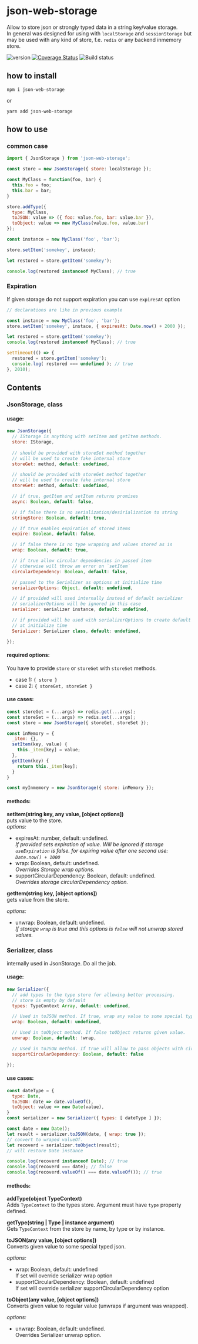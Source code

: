 # json-web-storage
Allow to store json or strongly typed data in a string key/value storage.  
In general was designed for using with `localStorage` and `sessionStorage` but may be used with any kind of store, f.e. `redis` or any backend inmemory store.

![version](https://img.shields.io/github/package-json/v/taburetkin/json-web-storage.svg)
[![Coverage Status](https://coveralls.io/repos/github/taburetkin/json-web-storage/badge.svg?branch=master)](https://coveralls.io/github/taburetkin/json-web-storage?branch=master)
![Build status](https://secure.travis-ci.org/taburetkin/json-web-storage.svg?branch=master)

## how to install
```
npm i json-web-storage
```

or

```
yarn add json-web-storage
```
## how to use
### common case
```js
import { JsonStorage } from 'json-web-storage';

const store = new JsonStorage({ store: localStorage });

const MyClass = function(foo, bar) {
  this.foo = foo;
  this.bar = bar;
}

store.addType({
  type: MyClass,
  toJSON: value => ({ foo: value.foo, bar: value.bar }),
  toObject: value => new MyClass(value.foo, value.bar)
});

const instance = new MyClass('foo', 'bar');

store.setItem('somekey', instace);

let restored = store.getItem('somekey');

console.log(restored instanceof MyClass); // true

```

### Expiration
If given storage do not support expiration you can use `expiresAt` option
```js
// declarations are like in previous example

const instance = new MyClass('foo', 'bar');
store.setItem('somekey', instace, { expiresAt: Date.now() + 2000 });

let restored = store.getItem('somekey');
console.log(restored instanceof MyClass); // true

setTimeout(() => {
  restored = store.getItem('somekey');
  console.log( restored === undefined ); // true
}, 2010);

```

## Contents

### JsonStorage, class
#### usage: 
```js
new JsonStorage({
  // IStorage is anything with setItem and getItem methods.
  store: IStorage, 
  
  // should be provided with storeSet method together
  // will be used to create fake internal store
  storeGet: method, default: undefined,

  // should be provided with storeGet method together
  // will be used to create fake internal store
  storeGet: method, default: undefined,

  // if true, getItem and setItem returns promises
  async: Boolean, default: false, 

  // if false there is no serialization/desirialization to string
  stringStore: Boolean, default: true,

  // If true enables expiration of stored items
  expire: Boolean, default: false,

  // if false there is no type wrapping and values stored as is
  wrap: Boolean, default: true,

  // if true allow circular dependencies in passed item
  // otherwise will throw an error on `setItem`
  circularDependency: Boolean, default: false,

  // passed to the Serializer as options at initialize time
  serializerOptions: Object, default: undefined,

  // if provided will used internally instead of default serializer
  // serializerOptions will be ignored in this case
  serializer: serializer instance, default: undefined,

  // if provided will be used with serializerOptions to create default serializer
  // at initialize time
  Serializer: Serializer class, default: undefined,

});
```
#### required options:
You have to provide `store` or `storeGet` with `storeSet` methods.
* case 1: `{ store }`
* case 2: `{ storeGet, storeSet }`

#### use cases:
```js
const storeGet = (...args) => redis.get(...args);
const storeSet = (...args) => redis.set(...args);
const store = new JsonStorage({ storeGet, storeSet });

const inMemory = {
  _item: {},
  setItem(key, value) {
    this._item[key] = value;
  },
  getItem(key) {
    return this._item[key];
  }
}

const myInmemory = new JsonStorage({ store: inMemory });

```

#### methods:

**setItem(string key, any value, [object options])**  
puts value to the store.  
*options:*
  - expiresAt: number, default: undefined.  
  *If provided sets expiration of value. Will be ignored if storage `useExpiration` is false. for expiring value after one second use: `Date.now() + 1000`*  
  - wrap: Boolean, default: undefined.  
  *Overrides Storage wrap options.*  
  - supportCircularDependency: Boolean, default: undefined.  
  *Overrides storage circularDependency option.*

**getItem(string key, [object options])**  
gets value from the store.

*options:*
  - unwrap: Boolean, default: undefined.  
  *If storage `wrap` is true and this options is `false` will not unwrap stored values.*

### Serializer, class
internally used in JsonStorage. Do all the job.
#### usage:
```js
new Serializer({
  // add types to the type store for allowing better processing.
  // store is empty by default
  types: TypeContext Array, default: undefined,  

  // Used in toJSON method. If true, wrap any value to some special typed json
  wrap: Boolean, default: undefined,

  // Used in toObject method. If false toObject returns given value.
  unwrap: Boolean, default: !wrap,

  // Used in toJSON method. If true will allow to pass objects with circular dependencies inside.
  supportCircularDependency: Boolean, default: false

});
```
#### use cases:
```js
const dateType = {
  type: Date,
  toJSON: date => date.valueOf(),
  toObject: value => new Date(value),
}
const serializer = new Serializer({ types: [ dateType ] });

const date = new Date();
let result = serializer.toJSON(date, { wrap: true });
// convert to wraped valueOf.
let recoverd = serializer.toObject(result);
// will restore Date instance

console.log(recoverd instanceof Date); // true
console.log(recoverd === date); // false
console.log(recoverd.valueOf() === date.valueOf()); // true


```
#### methods:

**addType(object TypeContext)**  
Adds `TypeContext` to the types store. Argument must have `type` property defined.

**getType(string | Type | instance argument)**  
Gets `TypeContext` from the store by name, by type or by instance.

**toJSON(any value, [object options])**  
Converts given value to some special typed json. 

*options:*
  - wrap: Boolean, default: undefined  
If set will override serializer wrap option
  - supportCircularDependency: Boolean, default: undefined  
If set will override serializer supportCircularDependency option

**toObject(any value, [object options])**  
Converts given value to regular value (unwraps if argument was wrapped).  

*options:*
  - unwrap: Boolean, default: undefined.  
  Overrides Serializer unwrap option.
